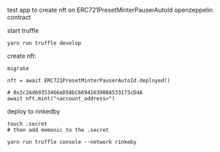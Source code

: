 test app to create nft on ERC721PresetMinterPauserAutoId openzeppelin contract


start truffle
```
yarn run truffle develop
```

create nft:
```
migrate

nft = await ERC721PresetMinterPauserAutoId.deployed()

# 0x2c2Ad69353466eD58bC6694163908A533173cD4A
await nft.mint("<account_address>")

```

deploy to rinkedby 
```
touch .secret
# then add memonic to the .secret

yarn run truffle console --network rinkeby
```

